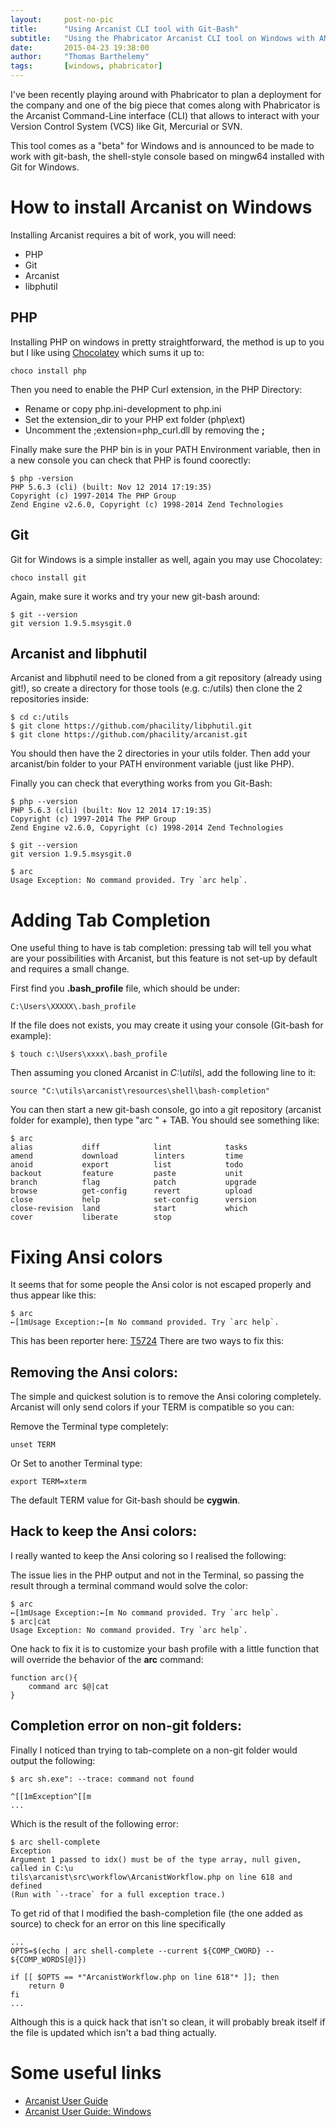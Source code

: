 ```yaml
---
layout:     post-no-pic
title:      "Using Arcanist CLI tool with Git-Bash"
subtitle:   "Using the Phabricator Arcanist CLI tool on Windows with ANSI colors and auto-completion"
date:       2015-04-23 19:38:00
author:     "Thomas Barthelemy"
tags:       [windows, phabricator]
---
```


I've been recently playing around with Phabricator to plan a deployment for the company and one of the big
piece that comes along with Phabricator is the Arcanist Command-Line interface (CLI) that allows to interact
with your Version Control System (VCS) like Git, Mercurial or SVN.

This tool comes as a "beta" for Windows and is announced to be made to work with git-bash, the shell-style console
based on mingw64 installed with Git for Windows.

# How to install Arcanist on Windows

Installing Arcanist requires a bit of work, you will need:

- PHP
- Git
- Arcanist
- libphutil

## PHP
Installing PHP on windows in pretty straightforward, the method is up to you but I like using
[Chocolatey](http://chocolatey.org/ "Chocolatey") which sums it up to:

    choco install php
    
Then you need to enable the PHP Curl extension, in the PHP Directory:

 - Rename or copy php.ini-development to php.ini
 - Set the extension_dir to your PHP ext folder (php\ext)
 - Uncomment the ;extension=php_curl.dll by removing the **;**

Finally make sure the PHP bin is in your PATH Environment variable,
then in a new console you can check that PHP is found coorectly:

    $ php -version
    PHP 5.6.3 (cli) (built: Nov 12 2014 17:19:35)
    Copyright (c) 1997-2014 The PHP Group
    Zend Engine v2.6.0, Copyright (c) 1998-2014 Zend Technologies
    
## Git
Git for Windows is a simple installer as well, again you may use Chocolatey:
    
    choco install git
     
Again, make sure it works and try your new git-bash around:

    $ git --version
    git version 1.9.5.msysgit.0
    
## Arcanist and libphutil

Arcanist and libphutil need to be cloned from a git repository (already using git!),
so create a directory for those tools (e.g. c:/utils) then clone the 2 repositories inside:

    $ cd c:/utils 
    $ git clone https://github.com/phacility/libphutil.git
    $ git clone https://github.com/phacility/arcanist.git
    
You should then have the 2 directories in your utils folder.
Then add your arcanist/bin folder to your PATH environment variable (just like PHP).

Finally you can check that everything works from you Git-Bash:

    $ php --version
    PHP 5.6.3 (cli) (built: Nov 12 2014 17:19:35)
    Copyright (c) 1997-2014 The PHP Group
    Zend Engine v2.6.0, Copyright (c) 1998-2014 Zend Technologies
    
    $ git --version
    git version 1.9.5.msysgit.0
    
    $ arc
    Usage Exception: No command provided. Try `arc help`.

# Adding Tab Completion

One useful thing to have is tab completion: pressing tab will tell you what are your possibilities with Arcanist,
but this feature is not set-up by default and requires a small change.

First find you **.bash_profile** file, which should be under:

    C:\Users\XXXXX\.bash_profile

If the file does not exists, you may create it using your console (Git-bash for example):

    $ touch c:\Users\xxxx\.bash_profile

Then assuming you cloned Arcanist in *C:\\utils\\*, add the following line to it:

    source "C:\utils\arcanist\resources\shell\bash-completion"

You can then start a new git-bash console,
go into a git repository (arcanist folder for example), then type "arc " + TAB.
You should see something like:

    $ arc
    alias           diff            lint            tasks
    amend           download        linters         time
    anoid           export          list            todo
    backout         feature         paste           unit
    branch          flag            patch           upgrade
    browse          get-config      revert          upload
    close           help            set-config      version
    close-revision  land            start           which
    cover           liberate        stop

# Fixing Ansi colors

It seems that for some people the Ansi color is not escaped properly and thus appear like this:

    $ arc
    ←[1mUsage Exception:←[m No command provided. Try `arc help`.
    
This has been reporter here: [T5724](https://secure.phabricator.com/T5724 "T5724")
There are two ways to fix this:

## Removing the Ansi colors:

The simple and quickest solution is to remove the Ansi coloring completely.
Arcanist will only send colors if your TERM is compatible so you can:

Remove the Terminal type completely:

    unset TERM

Or Set to another Terminal type:

    export TERM=xterm
    
The default TERM value for Git-bash should be **cygwin**.

## Hack to keep the Ansi colors:

I really wanted to keep the Ansi coloring so I realised the following:

The issue lies in the PHP output and not in the Terminal,
so passing the result through a terminal command would solve the color:

    $ arc
    ←[1mUsage Exception:←[m No command provided. Try `arc help`.
    $ arc|cat
    Usage Exception: No command provided. Try `arc help`.

One hack to fix it is to customize your bash profile with a little function that will override the
behavior of the **arc** command:

    function arc(){
        command arc $@|cat
    }
    
## Completion error on non-git folders:
 
Finally I noticed than trying to tab-complete on a non-git folder would output the following:

    $ arc sh.exe": --trace: command not found
    
    ^[[1mException^[[m
    ...
    
Which is the result of the following error:

    $ arc shell-complete
    Exception
    Argument 1 passed to idx() must be of the type array, null given, called in C:\u
    tils\arcanist\src\workflow\ArcanistWorkflow.php on line 618 and defined
    (Run with `--trace` for a full exception trace.)
    
To get rid of that I modified the bash-completion file (the one added as source) to check for 
an error on this line specifically

    ...
    OPTS=$(echo | arc shell-complete --current ${COMP_CWORD} -- ${COMP_WORDS[@]})
    
    if [[ $OPTS == *"ArcanistWorkflow.php on line 618"* ]]; then
        return 0
    fi
    ...
    
Although this is a quick hack that isn't so clean,
it will probably break itself if the file is updated which isn't a bad thing actually.

# Some useful links

- [Arcanist User Guide](https://secure.phabricator.com/book/phabricator/article/arcanist/)
- [Arcanist User Guide: Windows](https://secure.phabricator.com/book/phabricator/article/arcanist_windows/)
